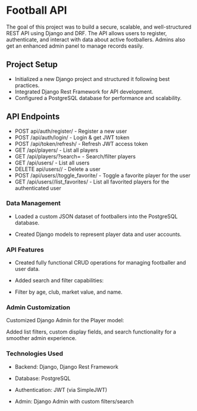 # Football API  
The goal of this project was to build a secure, scalable, and well-structured REST API using Django and DRF. The API allows users to register, authenticate, and interact with data about active footballers. Admins also get an enhanced admin panel to manage records easily.

##  Project Setup
- Initialized a new Django project and structured it following best practices.
- Integrated Django Rest Framework for API development.
- Configured a PostgreSQL database for performance and scalability.

## API Endpoints

- POST	api/auth/register/	- Register a new user
- POST	/api/auth/login/	- Login & get JWT token
- POST	/api/token/refresh/	- Refresh JWT access token
- GET	    /api/players/	- List all players
- GET	    /api/players/?search=	- Search/filter players
- GET     /api/users/  - List all users
- DELETE	api/users/<id>/	- Delete a user 
- POST	/api/users/<uuid>/toggle_favorite/	- Toggle a favorite player for the user
- GET	   /api/users/<uuid>/list_favorites/	- List all favorited players for the authenticated user

### Data Management
- Loaded a custom JSON dataset of footballers into the PostgreSQL database.

- Created Django models to represent player data and user accounts.

### API Features
- Created fully functional CRUD operations for managing footballer and user data.

- Added search and filter capabilities:

- Filter by age, club, market value, and name.

### Admin Customization
Customized Django Admin for the Player model:

Added list filters, custom display fields, and search functionality for a smoother admin experience.

### Technologies Used
- Backend: Django, Django Rest Framework

- Database: PostgreSQL

- Authentication: JWT (via SimpleJWT)

- Admin: Django Admin with custom filters/search

